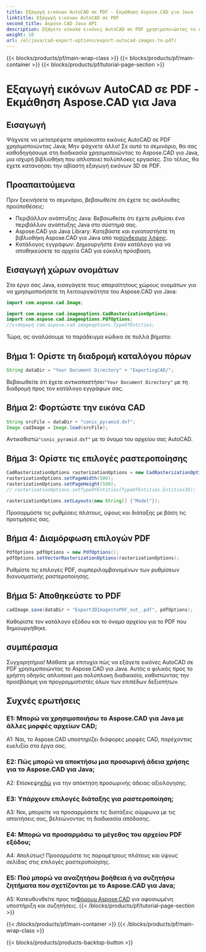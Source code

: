 ```yaml
---
title: Εξαγωγή εικόνων AutoCAD σε PDF - Εκμάθηση Aspose.CAD για Java
linktitle: Εξαγωγή εικόνων AutoCAD σε PDF
second_title: Aspose.CAD Java API
description: Εξάγετε εύκολα εικόνες AutoCAD σε PDF χρησιμοποιώντας το Aspose.CAD για Java. Ακολουθήστε τον βήμα προς βήμα οδηγό μας για απρόσκοπτη ενσωμάτωση.
weight: 10
url: /el/java/cad-export-options/export-autocad-images-to-pdf/
---
```


{{< blocks/products/pf/main-wrap-class >}}
{{< blocks/products/pf/main-container >}}
{{< blocks/products/pf/tutorial-page-section >}}

# Εξαγωγή εικόνων AutoCAD σε PDF - Εκμάθηση Aspose.CAD για Java

## Εισαγωγή

Ψάχνετε να μετατρέψετε απρόσκοπτα εικόνες AutoCAD σε PDF χρησιμοποιώντας Java; Μην ψάχνετε άλλο! Σε αυτό το σεμινάριο, θα σας καθοδηγήσουμε στη διαδικασία χρησιμοποιώντας το Aspose.CAD για Java, μια ισχυρή βιβλιοθήκη που απλοποιεί πολύπλοκες εργασίες. Στο τέλος, θα έχετε κατανοήσει την αβίαστη εξαγωγή εικόνων 3D σε PDF.

## Προαπαιτούμενα

Πριν ξεκινήσετε το σεμινάριο, βεβαιωθείτε ότι έχετε τις ακόλουθες προϋποθέσεις:

- Περιβάλλον ανάπτυξης Java: Βεβαιωθείτε ότι έχετε ρυθμίσει ένα περιβάλλον ανάπτυξης Java στο σύστημά σας.
-  Aspose.CAD για Java Library: Κατεβάστε και εγκαταστήστε τη βιβλιοθήκη Aspose.CAD για Java από το[σύνδεσμος λήψης](https://releases.aspose.com/cad/java/).
- Κατάλογος εγγράφων: Δημιουργήστε έναν κατάλογο για να αποθηκεύσετε τα αρχεία CAD για εύκολη πρόσβαση.

## Εισαγωγή χώρων ονομάτων

Στο έργο σας Java, εισαγάγετε τους απαραίτητους χώρους ονομάτων για να χρησιμοποιήσετε τη λειτουργικότητα του Aspose.CAD για Java:

```java
import com.aspose.cad.Image;

import com.aspose.cad.imageoptions.CadRasterizationOptions;
import com.aspose.cad.imageoptions.PdfOptions;
//εισαγωγή com.aspose.cad.imageoptions.TypeOfEntities;
```

Τώρα, ας αναλύσουμε το παράδειγμα κώδικα σε πολλά βήματα:

## Βήμα 1: Ορίστε τη διαδρομή καταλόγου πόρων

```java
String dataDir = "Your Document Directory" + "ExportingCAD/";
```

 Βεβαιωθείτε ότι έχετε αντικαταστήσει`"Your Document Directory"` με τη διαδρομή προς τον κατάλογο εγγράφων σας.

## Βήμα 2: Φορτώστε την εικόνα CAD

```java
String srcFile = dataDir + "conic_pyramid.dxf";
Image cadImage = Image.load(srcFile);
```

 Αντικαθιστώ`"conic_pyramid.dxf"` με το όνομα του αρχείου σας AutoCAD.

## Βήμα 3: Ορίστε τις επιλογές ραστεροποίησης

```java
CadRasterizationOptions rasterizationOptions = new CadRasterizationOptions();
rasterizationOptions.setPageWidth(500);
rasterizationOptions.setPageHeight(500);
// rasterizationOptions.setTypeOfEntities(TypeOfEntities.Entities3D);

rasterizationOptions.setLayouts(new String[] {"Model"});
```

Προσαρμόστε τις ρυθμίσεις πλάτους, ύψους και διάταξης με βάση τις προτιμήσεις σας.

## Βήμα 4: Διαμόρφωση επιλογών PDF

```java
PdfOptions pdfOptions = new PdfOptions();
pdfOptions.setVectorRasterizationOptions(rasterizationOptions);
```

Ρυθμίστε τις επιλογές PDF, συμπεριλαμβανομένων των ρυθμίσεων διανυσματικής ραστεροποίησης.

## Βήμα 5: Αποθηκεύστε το PDF

```java
cadImage.save(dataDir + "Export3DImagestoPDF_out_.pdf", pdfOptions);
```

Καθορίστε τον κατάλογο εξόδου και το όνομα αρχείου για το PDF που δημιουργήθηκε.

## συμπέρασμα

Συγχαρητήρια! Μάθατε με επιτυχία πώς να εξάγετε εικόνες AutoCAD σε PDF χρησιμοποιώντας το Aspose.CAD για Java. Αυτός ο φιλικός προς το χρήστη οδηγός απλοποιεί μια πολύπλοκη διαδικασία, καθιστώντας την προσβάσιμη για προγραμματιστές όλων των επιπέδων δεξιοτήτων.

## Συχνές ερωτήσεις

### Ε1: Μπορώ να χρησιμοποιήσω το Aspose.CAD για Java με άλλες μορφές αρχείων CAD;

A1: Ναι, το Aspose.CAD υποστηρίζει διάφορες μορφές CAD, παρέχοντας ευελιξία στα έργα σας.

### Ε2: Πώς μπορώ να αποκτήσω μια προσωρινή άδεια χρήσης για το Aspose.CAD για Java;

 Α2: Επίσκεψη[εδώ](https://purchase.aspose.com/temporary-license/) για την απόκτηση προσωρινής άδειας αξιολόγησης.

### Ε3: Υπάρχουν επιλογές διάταξης για ραστεροποίηση;

A3: Ναι, μπορείτε να προσαρμόσετε τις διατάξεις σύμφωνα με τις απαιτήσεις σας, βελτιώνοντας τη διαδικασία απόδοσης.

### Ε4: Μπορώ να προσαρμόσω το μέγεθος του αρχείου PDF εξόδου;

Α4: Απολύτως! Προσαρμόστε τις παραμέτρους πλάτους και ύψους σελίδας στις επιλογές ραστεροποίησης.

### Ε5: Πού μπορώ να αναζητήσω βοήθεια ή να συζητήσω ζητήματα που σχετίζονται με το Aspose.CAD για Java;

 Α5: Κατευθυνθείτε προς το[Φόρουμ Aspose.CAD](https://forum.aspose.com/c/cad/19) για αφοσιωμένη υποστήριξη και συζητήσεις.
{{< /blocks/products/pf/tutorial-page-section >}}

{{< /blocks/products/pf/main-container >}}
{{< /blocks/products/pf/main-wrap-class >}}

{{< blocks/products/products-backtop-button >}}
